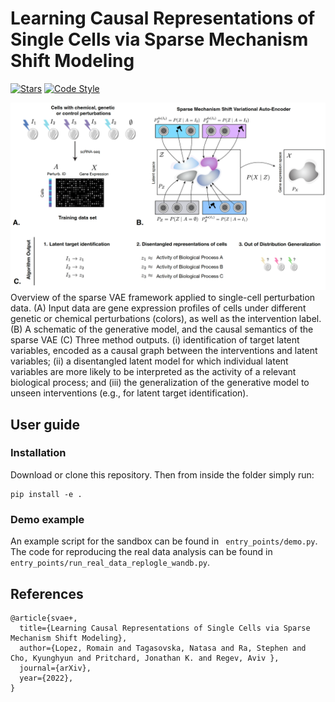 # Learning Causal Representations of Single Cells via Sparse Mechanism Shift Modeling




[![Stars](https://img.shields.io/github/stars/Genentech/sVAE?logo=GitHub&color=yellow)](https://github.com/Genentech/sVAE/stargazers)
[![Code Style](https://img.shields.io/badge/code%20style-black-000000.svg)](https://github.com/python/black)

<center>
    <img src="svae+.png?raw=true" width="750">
</center>
Overview of the sparse VAE framework applied to single-cell perturbation data. (A) Input data are gene expression profiles of cells under different genetic or chemical perturbations (colors), as well as the intervention label. (B) A schematic of the generative model, and the causal semantics of the sparse VAE (C) Three method outputs. (i) identification of target latent variables, encoded as a causal graph between the interventions and latent variables; (ii) a disentangled latent model for which individual latent variables are more likely to be interpreted as the activity of a relevant biological process; and (iii) the generalization of the generative model to unseen interventions (e.g., for latent target identification).

## User guide


### Installation
Download or clone this repository. Then from inside the folder simply run:
```
pip install -e . 
```

### Demo example
An example script for the sandbox can be found in ``` entry_points/demo.py```.
The code for reproducing the real data analysis can be found in ``` entry_points/run_real_data_replogle_wandb.py```.

## References

```
@article{svae+,
  title={Learning Causal Representations of Single Cells via Sparse Mechanism Shift Modeling},
  author={Lopez, Romain and Tagasovska, Natasa and Ra, Stephen and Cho, Kyunghyun and Pritchard, Jonathan K. and Regev, Aviv },
  journal={arXiv},
  year={2022},
}
```